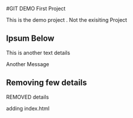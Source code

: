 #GIT DEMO First Project

This is the demo project . Not the exisiting Project

## Ipsum Below

This is another text details 


Another Message


## Removing few details 

REMOVED details

adding index.html